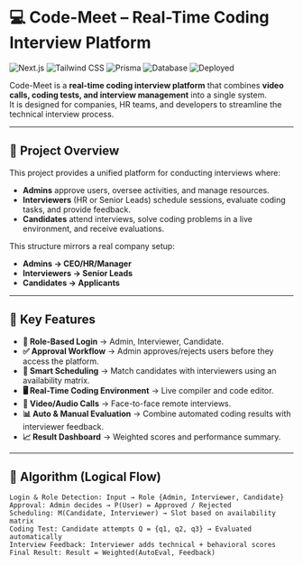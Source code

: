 # 💻 Code-Meet – Real-Time Coding Interview Platform

![Next.js](https://img.shields.io/badge/Next.js-13+-black?logo=next.js)
![Tailwind CSS](https://img.shields.io/badge/TailwindCSS-3.x-blue?logo=tailwind-css)
![Prisma](https://img.shields.io/badge/Prisma-ORM-blue?logo=prisma)
![Database](https://img.shields.io/badge/Database-MySQL%2FPostgreSQL-orange)
![Deployed](https://img.shields.io/badge/Deployed%20on-Vercel-black?logo=vercel)

Code-Meet is a **real-time coding interview platform** that combines **video calls, coding tests, and interview management** into a single system.  
It is designed for companies, HR teams, and developers to streamline the technical interview process.

---

## 📌 Project Overview

This project provides a unified platform for conducting interviews where:

- **Admins** approve users, oversee activities, and manage resources.
- **Interviewers** (HR or Senior Leads) schedule sessions, evaluate coding tasks, and provide feedback.
- **Candidates** attend interviews, solve coding problems in a live environment, and receive evaluations.

This structure mirrors a real company setup:
- **Admins → CEO/HR/Manager**
- **Interviewers → Senior Leads**
- **Candidates → Applicants**

---

## 🔑 Key Features

- **🔐 Role-Based Login** → Admin, Interviewer, Candidate.
- **✅ Approval Workflow** → Admin approves/rejects users before they access the platform.
- **📅 Smart Scheduling** → Match candidates with interviewers using an availability matrix.
- **🖥️ Real-Time Coding Environment** → Live compiler and code editor.
- **🎥 Video/Audio Calls** → Face-to-face remote interviews.
- **📊 Auto & Manual Evaluation** → Combine automated coding results with interviewer feedback.
- **📈 Result Dashboard** → Weighted scores and performance summary.

---

## 🧠 Algorithm (Logical Flow)

```text
Login & Role Detection: Input → Role {Admin, Interviewer, Candidate}
Approval: Admin decides → P(User) = Approved / Rejected
Scheduling: M(Candidate, Interviewer) → Slot based on availability matrix
Coding Test: Candidate attempts Q = {q1, q2, q3} → Evaluated automatically
Interview Feedback: Interviewer adds technical + behavioral scores
Final Result: Result = Weighted(AutoEval, Feedback)
